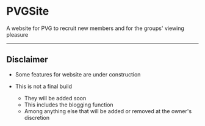 # PVGSite

A website for PVG to recruit new members and for the groups' viewing pleasure

---

## Disclaimer

- Some features for website are under construction
- This is not a final build

   - They will be added soon
   - This includes the blogging function
   - Among anything else that will be added or removed at the owner's discretion

